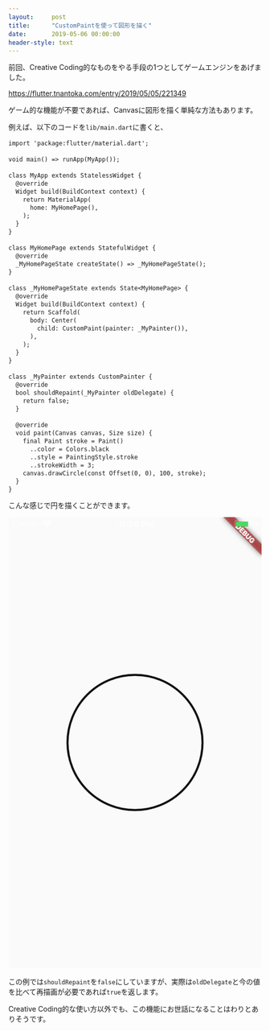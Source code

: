 ```yaml
---
layout:     post
title:      "CustomPaintを使って図形を描く"
date:       2019-05-06 00:00:00
header-style: text
---
```

前回、Creative Coding的なものをやる手段の1つとしてゲームエンジンをあげました。

<https://flutter.tnantoka.com/entry/2019/05/05/221349>

ゲーム的な機能が不要であれば、Canvasに図形を描く単純な方法もあります。

例えば、以下のコードを`lib/main.dart`に書くと、

```
import 'package:flutter/material.dart';

void main() => runApp(MyApp());

class MyApp extends StatelessWidget {
  @override
  Widget build(BuildContext context) {
    return MaterialApp(
      home: MyHomePage(),
    );
  }
}

class MyHomePage extends StatefulWidget {
  @override
  _MyHomePageState createState() => _MyHomePageState();
}

class _MyHomePageState extends State<MyHomePage> {
  @override
  Widget build(BuildContext context) {
    return Scaffold(
      body: Center(
        child: CustomPaint(painter: _MyPainter()),
      ),
    );
  }
}

class _MyPainter extends CustomPainter {
  @override
  bool shouldRepaint(_MyPainter oldDelegate) {
    return false;
  }

  @override
  void paint(Canvas canvas, Size size) {
    final Paint stroke = Paint()
      ..color = Colors.black
      ..style = PaintingStyle.stroke
      ..strokeWidth = 3;
    canvas.drawCircle(const Offset(0, 0), 100, stroke);
  }
}
```

こんな感じで円を描くことができます。

![](/img/in-post/20190506230646.png)

この例では`shouldRepaint`を`false`にしていますが、実際は`oldDelegate`と今の値を比べて再描画が必要であれば`true`を返します。

Creative Coding的な使い方以外でも、この機能にお世話になることはわりとありそうです。


